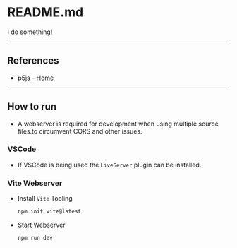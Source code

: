 # README.md

I do something!

---

## References

-   [p5js - Home](https://p5js.org/)

---

## How to run

-   A webserver is required for development when using multiple source files.to
    circumvent CORS and other issues.

### VSCode

-   If VSCode is being used the `LiveServer` plugin can be installed.

### Vite Webserver

-   Install `Vite` Tooling

    ```bash
    npm init vite@latest
    ```

-   Start Webserver

    ```bash
    npm run dev
    ```
